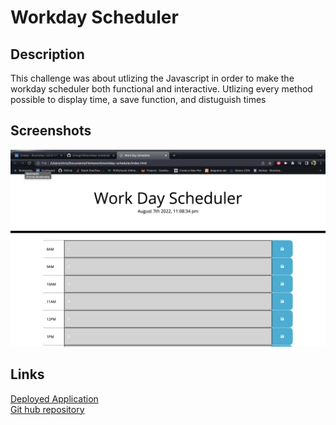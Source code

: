 # Workday Scheduler

## Description
This challenge was about utlizing the Javascript in order to make the workday scheduler both functional and interactive. Utlizing every method possible to display time, a save function, and distuguish times 

## Screenshots

![alt screen shot](Screen%20Shot%202022-08-07%20at%2011.08.42%20PM.png)


## Links
[Deployed Application](https://chrisgtr34.github.io/password-generator/)
</br>
[Git hub repository](https://github.com/chrisgtr34/password-generator)